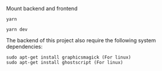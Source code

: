 Mount backend and frontend

    yarn

    yarn dev

The backend of this project also require the following system dependencies:

    sudo apt-get install graphicsmagick (For linux)
    sudo apt-get install ghostscript (For linux)
